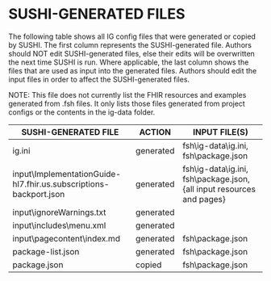 # SUSHI-GENERATED FILES #

The following table shows all IG config files that were generated or copied by SUSHI.  The first column
represents the SUSHI-generated file. Authors should NOT edit SUSHI-generated files, else their edits will
be overwritten the next time SUSHI is run. Where applicable, the last column shows the files that are used
as input into the generated files. Authors should edit the input files in order to affect the SUSHI-generated
files.

NOTE: This file does not currently list the FHIR resources and examples generated from .fsh files. It only
lists those files generated from project configs or the contents in the ig-data folder.

| SUSHI-GENERATED FILE                                              | ACTION    | INPUT FILE(S)                                                         |
| ----------------------------------------------------------------- | --------- | --------------------------------------------------------------------- |
| ig.ini                                                            | generated | fsh\ig-data\ig.ini, fsh\package.json                                  |
| input\ImplementationGuide-hl7.fhir.us.subscriptions-backport.json | generated | fsh\ig-data\ig.ini, fsh\package.json, {all input resources and pages} |
| input\ignoreWarnings.txt                                          | generated |                                                                       |
| input\includes\menu.xml                                           | generated |                                                                       |
| input\pagecontent\index.md                                        | generated | fsh\package.json                                                      |
| package-list.json                                                 | generated | fsh\package.json                                                      |
| package.json                                                      | copied    | fsh\package.json                                                      |
